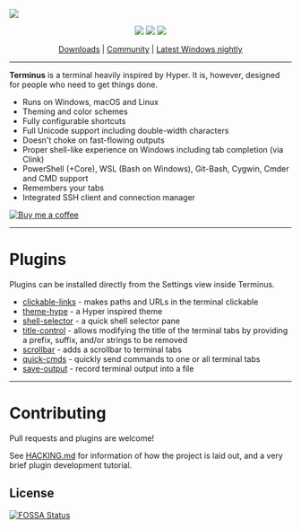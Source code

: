![](https://github.com/Eugeny/terminus/raw/master/docs/readme.png)

<p align="center">
  <a href="https://raw.githubusercontent.com/Eugeny/terminus/master/LICENSE"><img src="https://img.shields.io/badge/license-MIT-blue.svg"/></a> <a href="https://travis-ci.org/Eugeny/terminus"><img src="https://travis-ci.org/Eugeny/terminus.svg?branch=master"/></a>
  <a href="https://ci.appveyor.com/project/Eugeny/terminus"><img src="https://ci.appveyor.com/api/projects/status/wnnq4hm5mbd9rgoy?svg=true"/></a>
</p>

<p align="center">
  <a href="https://github.com/Eugeny/terminus/releases/latest">Downloads</a> | <a href="https://gitter.im/terminus-terminal/community">Community</a>  | <a href="https://ci.appveyor.com/project/Eugeny/terminus/build/artifacts">Latest Windows nightly</a>
</p>

----

**Terminus** is a terminal heavily inspired by Hyper. It is, however, designed for people who need to get things done.

  * Runs on Windows, macOS and Linux
  * Theming and color schemes
  * Fully configurable shortcuts
  * Full Unicode support including double-width characters
  * Doesn't choke on fast-flowing outputs
  * Proper shell-like experience on Windows including tab completion (via Clink)
  * PowerShell (+Core), WSL (Bash on Windows), Git-Bash, Cygwin, Cmder and CMD support
  * Remembers your tabs
  * Integrated SSH client and connection manager


[![Buy me a coffee](https://github.com/Eugeny/terminus/raw/master/docs/kofi.png)](https://ko-fi.com/eugeny)


---

# Plugins

Plugins can be installed directly from the Settings view inside Terminus.

  * [clickable-links](https://github.com/Eugeny/terminus-clickable-links) - makes paths and URLs in the terminal clickable
  * [theme-hype](https://github.com/Eugeny/terminus-theme-hype) - a Hyper inspired theme
  * [shell-selector](https://github.com/Eugeny/terminus-shell-selector) - a quick shell selector pane
  * [title-control](https://github.com/kbjr/terminus-title-control) - allows modifying the title of the terminal tabs by providing a prefix, suffix, and/or strings to be removed
  * [scrollbar](https://github.com/kbjr/terminus-scrollbar) - adds a scrollbar to terminal tabs
  * [quick-cmds](https://github.com/Domain/terminus-quick-cmds) - quickly send commands to one or all terminal tabs
  * [save-output](https://github.com/Eugeny/terminus-save-output) - record terminal output into a file

---

# Contributing

Pull requests and plugins are welcome!

See [HACKING.md](https://github.com/Eugeny/terminus/blob/master/HACKING.md) for information of how the project is laid out, and a very brief plugin development tutorial.


## License
[![FOSSA Status](https://app.fossa.io/api/projects/git%2Bhttps%3A%2F%2Fgithub.com%2FEugeny%2Fterminus.svg?type=large)](https://app.fossa.io/projects/git%2Bhttps%3A%2F%2Fgithub.com%2FEugeny%2Fterminus?ref=badge_large)
